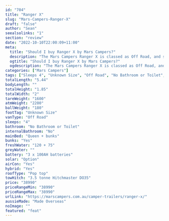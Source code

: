 ```yaml
---
id: "704"
title: "Ranger X"
slug: "Mars-Campers-Ranger-X"
draft: "false"
author: "Sean"
seealsolinks: "1"
section: "review"
date: "2022-10-10T22:00:09+11:00"
meta:
  title: "Should I buy Ranger X by Mars Campers?"
  description: "The Mars Campers Ranger X is classed as Off Road, and sleeps 4 people. It is Made Overseas and comes in at Unknown Size. It generally has No Bathroom or Toilet."
  ogtitle: "Should I buy Ranger X by Mars Campers?"
  ogdescription: "The Mars Campers Ranger X is classed as Off Road, and sleeps 4 people. It is Made Overseas and comes in at Unknown Size. It generally has No Bathroom or Toilet."
categories: ["Mars Campers"]
tags: ["Sleeps 4", "Unknown Size", "Off Road", "No Bathroom or Toilet", "Pop top", "Under 50k"]
totalLength: "5.44"
bodyLength: ""
totalHeight: "1.85"
totalWidth: "2"
tareWeight: "1600"
atmWeight: "2200"
ballWeight: "180"
footTag: "Unknown Size"
vanType: "Off Road"
sleeps: "4"
bathroom: "No Bathroom or Toilet"
internalBathroom: "No"
mainBed: "Queen + bunks"
bunks: "Yes"
freshWater: "120 + 75"
greyWater: ""
battery: "3 x 100AH batteries"
solar: "Option"
airCon: "Yes"
hybrid: "Yes"
roofType: "Pop top"
towHitch: "3.5 tonne Hitchmaster DO35"
price: "38990"
priceRangeMin: "38990"
priceRangeMax: "38990"
urlLink: "https://marscampers.com.au/camper-trailers/ranger-x/"
aussieMade: "Made Overseas"
noImage: ""
featured: "feat"
---
```

